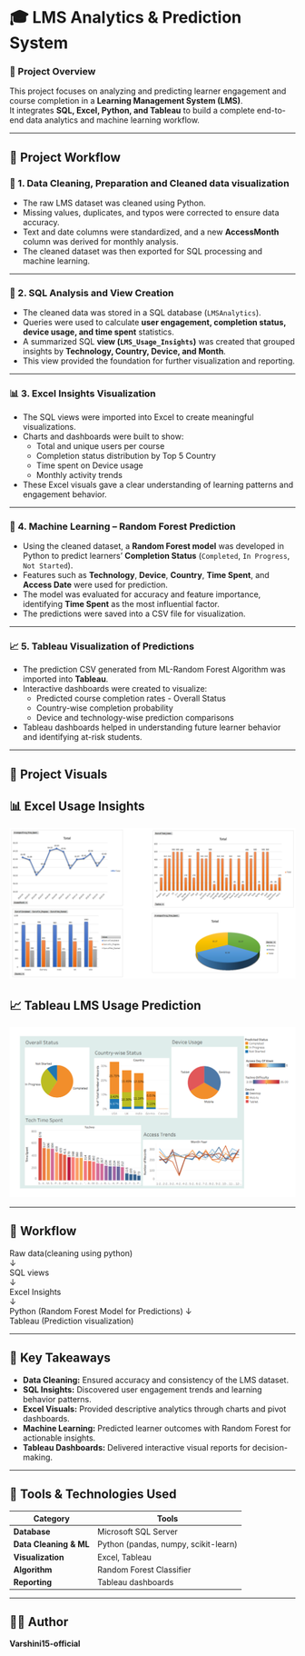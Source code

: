 # 🎓 LMS Analytics & Prediction System

### 📘 Project Overview
This project focuses on analyzing and predicting learner engagement and course completion in a **Learning Management System (LMS)**.  
It integrates **SQL, Excel, Python, and Tableau** to build a complete end-to-end data analytics and machine learning workflow.

---

## 🧠 Project Workflow

### 🧹 1. Data Cleaning, Preparation and Cleaned data visualization
- The raw LMS dataset was cleaned using Python.  
- Missing values, duplicates, and typos were corrected to ensure data accuracy.  
- Text and date columns were standardized, and a new **AccessMonth** column was derived for monthly analysis.  
- The cleaned dataset was then exported for SQL processing and machine learning.

---

### 🧮 2. SQL Analysis and View Creation
- The cleaned data was stored in a SQL database (`LMSAnalytics`).  
- Queries were used to calculate **user engagement, completion status, device usage, and time spent** statistics.  
- A summarized SQL **view (`LMS_Usage_Insights`)** was created that grouped insights by **Technology, Country, Device, and Month**.  
- This view provided the foundation for further visualization and reporting.

---

### 📊 3. Excel Insights Visualization
- The SQL views were imported into Excel to create meaningful visualizations.  
- Charts and dashboards were built to show:
  - Total and unique users per course   
  - Completion status distribution by Top 5 Country
  - Time spent on Device usage 
  - Monthly activity trends  
- These Excel visuals gave a clear understanding of learning patterns and engagement behavior.

---

### 🤖 4. Machine Learning – Random Forest Prediction
- Using the cleaned dataset, a **Random Forest model** was developed in Python to predict learners’ **Completion Status** (`Completed`, `In Progress`, `Not Started`).  
- Features such as **Technology**, **Device**, **Country**, **Time Spent**, and **Access Date** were used for prediction.  
- The model was evaluated for accuracy and feature importance, identifying **Time Spent** as the most influential factor.  
- The predictions were saved into a CSV file for visualization.

---

### 📈 5. Tableau Visualization of Predictions
- The prediction CSV generated from ML-Random Forest Algorithm was imported into **Tableau**.  
- Interactive dashboards were created to visualize:
  - Predicted course completion rates - Overall Status
  - Country-wise completion probability  
  - Device and technology-wise prediction comparisons   
- Tableau dashboards helped in understanding future learner behavior and identifying at-risk students.

---

## 📸 Project Visuals

## 📊 Excel Usage Insights

![usage_insights_output](https://github.com/Varshini15-official/LMS-Analytics-Project/blob/main/LMS_Analysis/excel/EXCEL%20INSIGHTS%20VISUALIZATION/usage_insights_output.png)


## 📈 Tableau LMS Usage Prediction

![tableau_prediction](https://github.com/Varshini15-official/LMS-Analytics-Project/blob/main/LMS_Analysis/tableau/TABLEAU%20PREDICTION%20VISUALIZATION/tableau_prediction.png)


---

## 📁 Workflow

Raw data(cleaning using python)  
↓  
SQL views  
↓  
Excel Insights  
↓  
Python (Random Forest Model for Predictions)
↓  
Tableau (Prediction visualization)



---

## 🌟 Key Takeaways
- **Data Cleaning:** Ensured accuracy and consistency of the LMS dataset.  
- **SQL Insights:** Discovered user engagement trends and learning behavior patterns.  
- **Excel Visuals:** Provided descriptive analytics through charts and pivot dashboards.  
- **Machine Learning:** Predicted learner outcomes with Random Forest for actionable insights.  
- **Tableau Dashboards:** Delivered interactive visual reports for decision-making.

---

## 🧰 Tools & Technologies Used

| Category | Tools |
|-----------|--------|
| **Database** | Microsoft SQL Server |
| **Data Cleaning & ML** | Python (pandas, numpy, scikit-learn) |
| **Visualization** | Excel, Tableau |
| **Algorithm** | Random Forest Classifier |
| **Reporting** | Tableau dashboards |

---

## 🧑‍💻 Author
**Varshini15-official**



